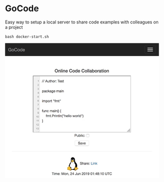# GoCode

Easy way to setup a local server to share code examples with colleagues on a project

```
bash docker-start.sh
```

![Alt text](screenshot.jpg?raw=true "Screenshot")
